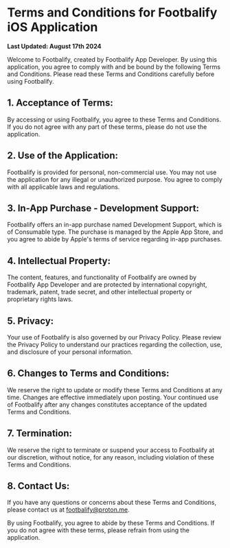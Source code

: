 # Terms and Conditions for Footbalify iOS Application

**Last Updated: August 17th 2024**

Welcome to Footbalify, created by Footbalify App Developer. By using this application, you agree to comply with and be bound by the following Terms and Conditions. Please read these Terms and Conditions carefully before using Footbalify.

## 1. Acceptance of Terms:
By accessing or using Footbalify, you agree to these Terms and Conditions. If you do not agree with any part of these terms, please do not use the application.

## 2. Use of the Application:
Footbalify is provided for personal, non-commercial use. You may not use the application for any illegal or unauthorized purpose. You agree to comply with all applicable laws and regulations.

## 3. In-App Purchase - Development Support:
Footbalify offers an in-app purchase named Development Support, which is of Consumable type. The purchase is managed by the Apple App Store, and you agree to abide by Apple's terms of service regarding in-app purchases.

## 4. Intellectual Property:
The content, features, and functionality of Footbalify are owned by Footbalify App Developer and are protected by international copyright, trademark, patent, trade secret, and other intellectual property or proprietary rights laws.

## 5. Privacy:
Your use of Footbalify is also governed by our Privacy Policy. Please review the Privacy Policy to understand our practices regarding the collection, use, and disclosure of your personal information.

## 6. Changes to Terms and Conditions:
We reserve the right to update or modify these Terms and Conditions at any time. Changes are effective immediately upon posting. Your continued use of Footbalify after any changes constitutes acceptance of the updated Terms and Conditions.

## 7. Termination:
We reserve the right to terminate or suspend your access to Footbalify at our discretion, without notice, for any reason, including violation of these Terms and Conditions.

## 8. Contact Us:
If you have any questions or concerns about these Terms and Conditions, please contact us at [footbalify@proton.me](mailto:footbalify@proton.me).

By using Footbalify, you agree to abide by these Terms and Conditions. If you do not agree with these terms, please refrain from using the application.
